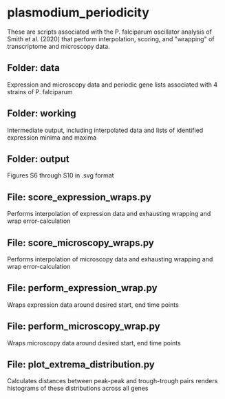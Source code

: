 # plasmodium_periodicity

These are scripts associated with the P. falciparum oscillator analysis of Smith et al. (2020) that perform interpolation, scoring, and "wrapping" of transcriptome and microscopy data.

## Folder: data

Expression and microscopy data and periodic gene lists associated with 4 strains of P. falciparum

## Folder: working

Intermediate output, including interpolated data and lists of identified expression minima and maxima

## Folder: output

Figures S6 through S10 in .svg format

## File: score_expression_wraps.py

Performs interpolation of expression data and exhausting wrapping and wrap error-calculation

## File: score_microscopy_wraps.py

Performs interpolation of microscopy data and exhausting wrapping and wrap error-calculation

## File: perform_expression_wrap.py

Wraps expression data around desired start, end time points

## File: perform_microscopy_wrap.py

Wraps microscopy data around desired start, end time points

## File: plot_extrema_distribution.py

Calculates distances between peak-peak and trough-trough pairs renders histograms of these distributions across all genes
